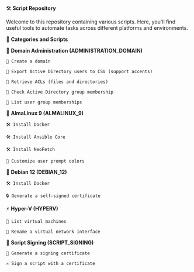 🛠️ **Script Repository**

Welcome to this repository containing various scripts. Here, you'll find useful tools to automate tasks across different platforms and environments.

📂 **Categories and Scripts**

🏢 **Domain Administration (ADMINISTRATION_DOMAIN)**

    📌 Create a domain
    
    📌 Export Active Directory users to CSV (support accents)
    
    📌 Retrieve ACLs (files and directories)
    
    📌 Check Active Directory group membership
    
    📌 List user group memberships

🐧 **AlmaLinux 9 (ALMALINUX_9)**

    🛠️ Install Docker
    
    🛠️ Install Ansible Core
    
    🛠️ Install NeoFetch

    🎨 Customize user prompt colors

🐧 **Debian 12 (DEBIAN_12)**

    🛠️ Install Docker

    🔒 Generate a self-signed certificate

⚡ **Hyper-V (HYPERV)**

    📜 List virtual machines
    
    🔄 Rename a virtual network interface

🔑 **Script Signing (SCRIPT_SIGNING)**

    🔏 Generate a signing certificate
    
    ✍️ Sign a script with a certificate

